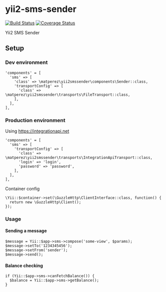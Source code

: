 # yii2-sms-sender

[![Build Status](https://travis-ci.org/matperez/yii2-sms-sender.svg?branch=master)](https://travis-ci.org/matperez/yii2-sms-sender)
[![Coverage Status](https://coveralls.io/repos/github/matperez/yii2-sms-sender/badge.svg?branch=master)](https://coveralls.io/github/matperez/yii2-sms-sender?branch=master)

Yii2 SMS Sender

## Setup

### Dev environment
```
'components' = [
  'sms' => [
    'class' => \matperez\yii2smssender\components\Sender::class,
    'transportConfig' => [
      'class' => \matperez\yii2smssender\transports\FileTransport::class, 
    ],
  ],
],
```

### Production environment

Using https://integrationapi.net

```
'components' = [
  'sms' => [
    'transportConfig' => [
      'class' => \matperez\yii2smssender\transports\IntegrationApiTransport::class,
      'login' => 'login',
      'password' => 'password',
    ],
  ],
],
```

Container config

```
\Yii::$container->set(\GuzzleHttp\ClientInterface::class, function() {
  return new \GuzzleHttp\Client();
});
```

### Usage
 
#### Sending a message 

```
$message = Yii::$app->sms->compose('some-view', $params);
$message->setTo('1234345456');
$message->setFrom('sender');
$message->send();
```

#### Balance checking

```
if (Yii::$app->sms->canFetchBalance()) {
  $balance = Yii::$app->sms->getBalance();
}
```
